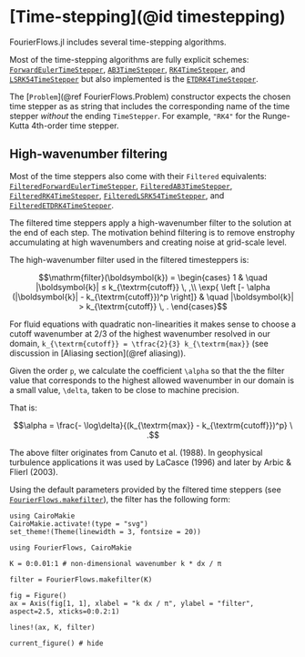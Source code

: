 # [Time-stepping](@id timestepping)

FourierFlows.jl includes several time-stepping algorithms.

Most of the time-stepping algorithms are fully explicit schemes: [`ForwardEulerTimeStepper`](@ref), [`AB3TimeStepper`](@ref), [`RK4TimeStepper`](@ref), and [`LSRK54TimeStepper`](@ref)
but also implemented is the [`ETDRK4TimeStepper`](@ref).

The [`Problem`](@ref FourierFlows.Problem) constructor expects the chosen time stepper as
as string that includes the corresponding name of the time stepper _without_ the ending `TimeStepper`.
For example, `"RK4"` for the Runge-Kutta 4th-order time stepper.

## High-wavenumber filtering

Most of the time steppers also come with their `Filtered` equivalents: [`FilteredForwardEulerTimeStepper`](@ref), [`FilteredAB3TimeStepper`](@ref), [`FilteredRK4TimeStepper`](@ref), [`FilteredLSRK54TimeStepper`](@ref), and [`FilteredETDRK4TimeStepper`](@ref).

The filtered time steppers apply a high-wavenumber filter to the solution at the end of each step.
The motivation behind filtering is to remove enstrophy accumulating at high wavenumbers and creating 
noise at grid-scale level.

The high-wavenumber filter used in the filtered timesteppers is:

```math
\mathrm{filter}(\boldsymbol{k}) = 
     \begin{cases}
       1 & \quad |\boldsymbol{k}| ≤ k_{\textrm{cutoff}} \, ,\\ 
       \exp{ \left [- \alpha (|\boldsymbol{k}| - k_{\textrm{cutoff}})^p \right]} & \quad |\boldsymbol{k}| > k_{\textrm{cutoff}} \, .
     \end{cases}
```

For fluid equations with quadratic non-linearities it makes sense to choose a cutoff wavenumber
at 2/3 of the highest wavenumber resolved in our domain, ``k_{\textrm{cutoff}} = \tfrac{2}{3} k_{\textrm{max}}`` (see discussion in [Aliasing section](@ref aliasing)).

Given the order ``p``, we calculate the coefficient ``\alpha`` so that the the filter value
that corresponds to the highest allowed wavenumber in our domain is a small value, ``\delta``,
taken to be close to machine precision.

That is:

```math
\alpha = \frac{- \log\delta}{(k_{\textrm{max}} - k_{\textrm{cutoff}})^p} \ .
```

The above filter originates from Canuto et al. (1988). In geophysical turbulence applications
it was used by LaCasce (1996) and later by Arbic & Flierl (2003).

Using the default parameters provided by the filtered time steppers (see
[`FourierFlows.makefilter`](@ref)), the filter has the following form:

```@setup 1
using CairoMakie
CairoMakie.activate!(type = "svg")
set_theme!(Theme(linewidth = 3, fontsize = 20))
```

```@example 1
using FourierFlows, CairoMakie

K = 0:0.01:1 # non-dimensional wavenumber k * dx / π

filter = FourierFlows.makefilter(K)

fig = Figure()
ax = Axis(fig[1, 1], xlabel = "k dx / π", ylabel = "filter", aspect=2.5, xticks=0:0.2:1)

lines!(ax, K, filter)

current_figure() # hide
```
